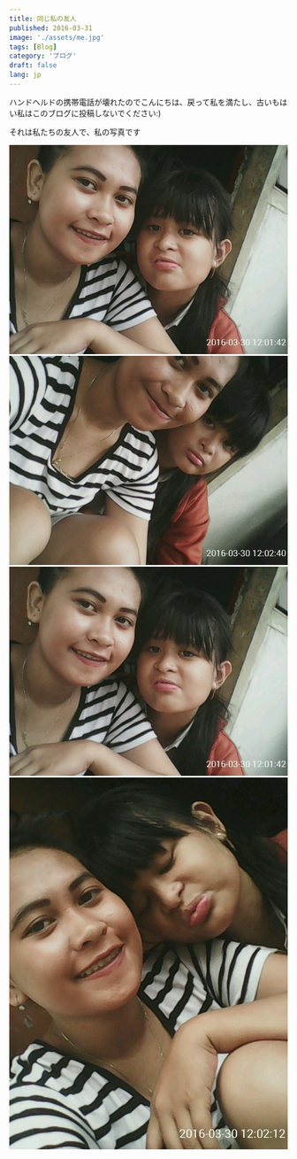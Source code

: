```yaml
---
title: 同じ私の友人
published: 2016-03-31
image: './assets/me.jpg'
tags: [Blog]
category: 'ブログ'
draft: false 
lang: jp
---
```


ハンドヘルドの携帯電話が壊れたのでこんにちは、戻って私を満たし、古いもはい私はこのブログに投稿しないでください:)


それは私たちの友人で、私の写真です

![image](./assets/me.jpg)
![image](./assets/me-1.jpg)
![image](./assets/me-2.jpg)
![image](./assets/me-3.jpg)
